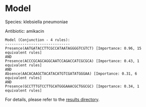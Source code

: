 
# Model

Species: klebsiella pneumoniae

Antibiotic: amikacin

```
Model (Conjunction - 4 rules):
------------------------------
Presence(AATGATACCTTCGCCATAATAGGGGTCGTCT) [Importance: 0.96, 15 equivalent rules]
AND
Presence(ACCCGCAGCAGGCAATCCAGACCATCGCGCA) [Importance: 0.43, 1 equivalent rules]
AND
Absence(AACACAAGCTACATACATGTCGATATGGGAA) [Importance: 0.31, 6 equivalent rules]
AND
Presence(GCCTTTGTCCTTGCATGGGAAACGCTGGCGC) [Importance: 0.34, 1 equivalent rules]

```

For details, please refer to the [results directory](../../../../../results/scm_b/klebsiella%20pneumoniae/amikacin/repeat_8/).

